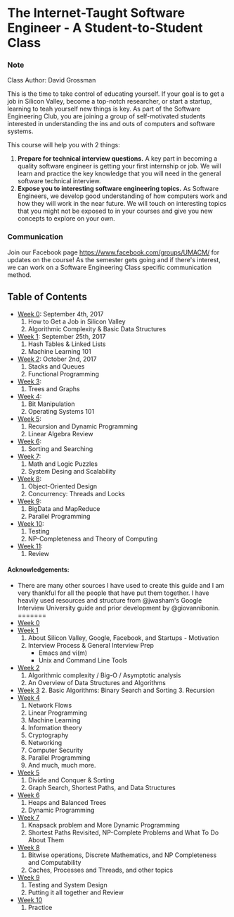 # The Internet-Taught Software Engineer - A Student-to-Student Class 

### Note
Class Author: David Grossman

This is the time to take control of educating yourself. If your goal is to get a job in Silicon Valley, become a top-notch researcher, or start a startup, learning to teah yourself new things is key. As part of the Software Engineering Club, you are joining a group of self-motivated students interested in understanding the ins and outs of computers and software systems. 

This course will help you with 2 things: 
1. **Prepare for technical interview questions.** A key part in becoming a quality software engineer is getting your first internship or job. We will learn and practice the key knowledge that you will need in the general software technical interview.
2. **Expose you to interesting software engineering topics.** As Software Engineers, we develop good understanding of how computers work and how they will work in the near future. We will touch on interesting topics that you might not be exposed to in your courses and give you new concepts to explore on your own.


### Communication
Join our Facebook page https://www.facebook.com/groups/UMACM/ for updates on the course! As the semester gets going and if there's interest, we can work on a Software Engineering Class specific communication method.

## Table of Contents
- [Week 0](https://github.com/2gotgrossman/ieee-program/tree/master/Week%2000): September 4th, 2017
     1. How to Get a Job in Silicon Valley
     2. Algorithmic Complexity & Basic Data Structures
- [Week 1](https://github.com/2gotgrossman/ieee-program/tree/master/Week%2001): September 25th, 2017
     1. Hash Tables & Linked Lists
     2. Machine Learning 101
- [Week 2](https://github.com/2gotgrossman/ieee-program/tree/master/Week%2002): October 2nd, 2017
     1. Stacks and Queues
     2. Functional Programming
- [Week 3](https://github.com/2gotgrossman/ieee-program/tree/master/Week%2003): 
     1. Trees and Graphs
- [Week 4](https://github.com/2gotgrossman/ieee-program/tree/master/Week%2004): 
     1. Bit Manipulation
     2. Operating Systems 101
- [Week 5](https://github.com/2gotgrossman/ieee-program/tree/master/Week%2005): 
     1. Recursion and Dynamic Programming
     2. Linear Algebra Review
- [Week 6](https://github.com/2gotgrossman/ieee-program/tree/master/Week%2006): 
     1. Sorting and Searching
- [Week 7](https://github.com/2gotgrossman/ieee-program/tree/master/Week%2007): 
     1. Math and Logic Puzzles
     2. System Desing and Scalability
- [Week 8](https://github.com/2gotgrossman/ieee-program/tree/master/Week%2008): 
     1. Object-Oriented Design
     2. Concurrency: Threads and Locks
- [Week 9](https://github.com/2gotgrossman/ieee-program/tree/master/Week%2009): 
     1. BigData and MapReduce
     2. Parallel Programming
- [Week 10](https://github.com/2gotgrossman/ieee-program/tree/master/Week%2010): 
     1. Testing
     2. NP-Completeness and Theory of Computing
- [Week 11](https://github.com/2gotgrossman/ieee-program/tree/master/Week%2011): 
     1. Review
     
     
#### Acknowledgements:
- There are many other sources I have used to create this guide and I am very thankful for all the people that have put them together. I have heavily used resources and structure from @jwasham's Google Interview University guide and prior development by @giovannibonin. 
=======
- [Week 0](#week-0)
- [Week 1](#week-1)
     1. About Silicon Valley, Google, Facebook, and Startups - Motivation
     2. Interview Process & General Interview Prep
         * Emacs and vi(m)
         * Unix and Command Line Tools 
- [Week 2](#week-2)
     1. Algorithmic complexity / Big-O / Asymptotic analysis
     2. An Overview of Data Structures and Algorithms
- [Week 3](#week-3)
     2. Basic Algorithms: Binary Search and Sorting
     3. Recursion 
- [Week 4](#week-4)
     1. Network Flows
     3. Linear Programming
     4. Machine Learning
     5. Information theory
     6. Cryptography
     7. Networking
     8. Computer Security
     9. Parallel Programming
     10. And much, much more.
- [Week 5](#week-5)
     1. Divide and Conquer & Sorting
     2. Graph Search, Shortest Paths, and Data Structures
- [Week 6](#week-6)
     1. Heaps and Balanced Trees
     2. Dynamic Programming
- [Week 7](#week-7)
     1. Knapsack problem and More Dynamic Programming
     2. Shortest Paths Revisited, NP-Complete Problems and What To Do About Them
- [Week 8](#week-8)
     1. Bitwise operations, Discrete Mathematics, and NP Completeness and Computability
     2. Caches, Processes and Threads, and other topics
- [Week 9](#week-9)
     1. Testing and System Design
     2. Putting it all together and Review
- [Week 10](#week-10)
     1. Practice
